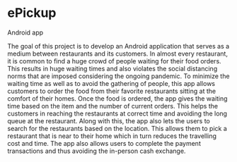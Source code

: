# ePickup
Android app


The goal of this project is to develop an Android application that serves as a medium between restaurants and its customers. In almost every restaurant, it is common to find a huge crowd of people waiting for their food orders. This results in huge waiting times and also violates the social distancing norms that are imposed considering the ongoing pandemic.
To minimize the waiting time as well as to avoid the gathering of people, this app allows customers to order the food from their favorite restaurants sitting at the comfort of their homes. Once the food is ordered, the app gives the waiting time based on the item and the number of current orders. This helps the customers in reaching the restaurants at correct time and avoiding the long queue at the restaurant.
Along with this, the app also lets the users to search for the restaurants based on the location. This allows them to pick a restaurant that is near to their home which in turn reduces the travelling cost and time. The app also allows users to complete the payment transactions and thus avoiding the in-person cash exchange.
